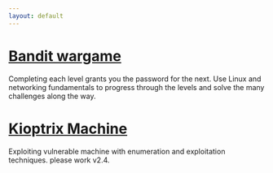 ```yaml
---
layout: default
---
```


# [Bandit wargame](/_posts/2024-11-09-banditlvl18.md/)
Completing each level grants you the password for the next. Use Linux and networking fundamentals to progress through the levels and solve the many challenges along the way.  

# [Kioptrix Machine](/_posts/2024-11-21-Kioptrix.md/)
Exploiting vulnerable machine with enumeration and exploitation techniques. please work v2.4.


